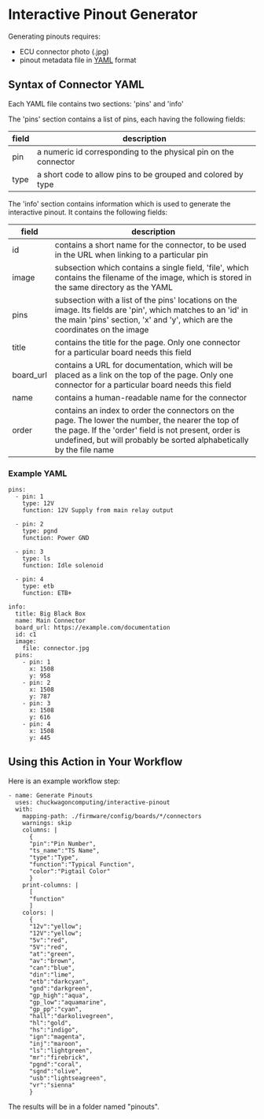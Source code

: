 # Interactive Pinout Generator

Generating pinouts requires:

- ECU connector photo (.jpg)
- pinout metadata file in [YAML](https://en.wikipedia.org/wiki/YAML) format

## Syntax of Connector YAML

Each YAML file contains two sections: 'pins' and 'info'

The 'pins' section contains a list of pins, each having the following fields:  

|field   |description|
|--------|-----------|
|pin     |a numeric id corresponding to the physical pin on the connector|
|type    |a short code to allow pins to be grouped and colored by type|

The 'info' section contains information which is used to generate the interactive pinout. It contains the following fields:  

|field    |description|
|---------|-----------|
|id       |contains a short name for the connector, to be used in the URL when linking to a particular pin|
|image    |subsection which contains a single field, 'file', which contains the filename of the image, which is stored in the same directory as the YAML|
|pins     |subsection with a list of the pins' locations on the image. Its fields are 'pin', which matches to an 'id' in the main 'pins' section, 'x' and 'y', which are the coordinates on the image|
|title    |contains the title for the page. Only one connector for a particular board needs this field|
|board_url|contains a URL for documentation, which will be placed as a link on the top of the page. Only one connector for a particular board needs this field|
|name     |contains a human-readable name for the connector|
|order    |contains an index to order the connectors on the page. The lower the number, the nearer the top of the page. If the 'order' field is not present, order is undefined, but will probably be sorted alphabetically by the file name|

### Example YAML

```
pins:
  - pin: 1
    type: 12V
    function: 12V Supply from main relay output

  - pin: 2
    type: pgnd
    function: Power GND

  - pin: 3
    type: ls
    function: Idle solenoid

  - pin: 4
    type: etb
    function: ETB+

info:
  title: Big Black Box
  name: Main Connector
  board_url: https://example.com/documentation
  id: c1
  image:
    file: connector.jpg
  pins:
    - pin: 1
      x: 1508
      y: 958
    - pin: 2
      x: 1508
      y: 787
    - pin: 3
      x: 1508
      y: 616
    - pin: 4
      x: 1508
      y: 445
```

## Using this Action in Your Workflow

Here is an example workflow step:

```
- name: Generate Pinouts
  uses: chuckwagoncomputing/interactive-pinout
  with:
    mapping-path: ./firmware/config/boards/*/connectors
    warnings: skip
    columns: |
      {
      "pin":"Pin Number",
      "ts_name":"TS Name",
      "type":"Type",
      "function":"Typical Function",
      "color":"Pigtail Color"
      }
    print-columns: |
      [
      "function"
      ]
    colors: |
      {
      "12v":"yellow";
      "12V":"yellow";
      "5v":"red",
      "5V":"red",
      "at":"green",
      "av":"brown",
      "can":"blue",
      "din":"lime",
      "etb":"darkcyan",
      "gnd":"darkgreen",
      "gp_high":"aqua",
      "gp_low":"aquamarine",
      "gp_pp":"cyan",
      "hall":"darkolivegreen",
      "hl":"gold",
      "hs":"indigo",
      "ign":"magenta",
      "inj":"maroon",
      "ls":"lightgreen",
      "mr":"firebrick",
      "pgnd":"coral",
      "sgnd":"olive",
      "usb":"lightseagreen",
      "vr":"sienna"
      }
```

The results will be in a folder named "pinouts".
